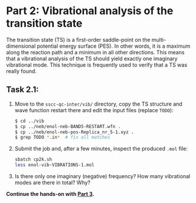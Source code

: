 # Part 2: Vibrational analysis of the transition state

The transition state (TS) is a first-order saddle-point on the multi-dimensional
potential energy surface (PES). In other words, it is a maximum along the reaction
path and a minimum in all other directions. This means that a vibrational analysis
of the TS should yield exactly one imaginary vibrational mode. This technique is
frequently used to verify that a TS was really found.

## Task 2.1: 

1. Move to the `sscc-qc-inter/vib/` directory, copy the TS structure and
   wave function restart there and edit the input files (replace `TODO`):

   ```bash
   $ cd ../vib
   $ cp ../neb/enol-neb-BAND5-RESTART.wfn .
   $ cp ../neb/enol-neb-pos-Replica_nr_5-1.xyz .
   $ grep TODO *.in*  # fix all matches
   ```

2. Submit the job and, after a few minutes, inspect the produced `.mol` file:

   ```bash
   sbatch cp2k.sh
   less enol-vib-VIBRATIONS-1.mol
   ```

3. Is there only one imaginary (negative) frequency? How many vibrational modes
   are there in total? Why?

**Continue the hands-on with [Part 3](../hybrid/README.md).**
